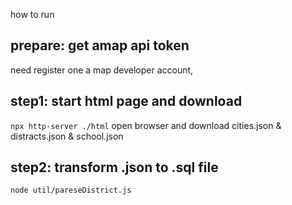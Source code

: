 how to run 

## prepare: get amap api token 
need register one a map developer account, 

## step1: start html page and download 

``
npx http-server ./html
``
open browser and download cities.json & distracts.json & school.json

## step2: transform .json to .sql file

``
 node util/pareseDistrict.js
 ``

